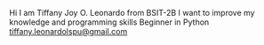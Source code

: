 
Hi I am Tiffany Joy O. Leonardo from BSIT-2B
I want to improve my knowledge and programming skills
Beginner in Python
tiffany.leonardolspu@gmail.com
